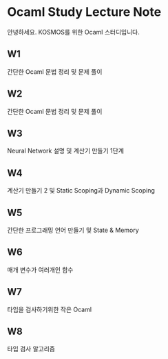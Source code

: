 # Ocaml Study Lecture Note
안녕하세요. KOSMOS를 위한 Ocaml 스터디입니다.

## W1
간단한 Ocaml 문법 정리 및 문제 풀이

## W2
간단한 Ocaml 문법 정리 및 문제 풀이

## W3
Neural Network 설명 및 계산기 만들기 1단계 

## W4
계산기 만들기 2 및 Static Scoping과 Dynamic Scoping

## W5
간단한 프로그래밍 언어 만들기 및 State & Memory

## W6
매개 변수가 여러개인 함수

## W7
타입을 검사하기위한 작은 Ocaml

## W8
타입 검사 알고리즘
